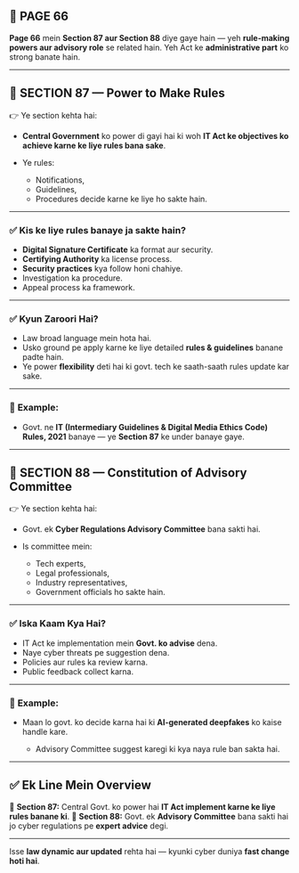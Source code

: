 ## 📄 **PAGE 66**

**Page 66** mein **Section 87 aur Section 88** diye gaye hain — yeh **rule-making powers aur advisory role** se related hain.
Yeh Act ke **administrative part** ko strong banate hain.

---

## 🔹 **SECTION 87 — Power to Make Rules**

👉 Ye section kehta hai:

* **Central Government** ko power di gayi hai ki woh **IT Act ke objectives ko achieve karne ke liye rules bana sake**.
* Ye rules:

  * Notifications,
  * Guidelines,
  * Procedures decide karne ke liye ho sakte hain.

---

### ✅ **Kis ke liye rules banaye ja sakte hain?**

* **Digital Signature Certificate** ka format aur security.
* **Certifying Authority** ka license process.
* **Security practices** kya follow honi chahiye.
* Investigation ka procedure.
* Appeal process ka framework.

---

### ✅ **Kyun Zaroori Hai?**

* Law broad language mein hota hai.
* Usko ground pe apply karne ke liye detailed **rules & guidelines** banane padte hain.
* Ye power **flexibility** deti hai ki govt. tech ke saath-saath rules update kar sake.

---

### 🧩 **Example:**

* Govt. ne **IT (Intermediary Guidelines & Digital Media Ethics Code) Rules, 2021** banaye — ye **Section 87** ke under banaye gaye.

---

## 🔹 **SECTION 88 — Constitution of Advisory Committee**

👉 Ye section kehta hai:

* Govt. ek **Cyber Regulations Advisory Committee** bana sakti hai.
* Is committee mein:

  * Tech experts,
  * Legal professionals,
  * Industry representatives,
  * Government officials ho sakte hain.

---

### ✅ **Iska Kaam Kya Hai?**

* IT Act ke implementation mein **Govt. ko advise** dena.
* Naye cyber threats pe suggestion dena.
* Policies aur rules ka review karna.
* Public feedback collect karna.

---

### 🧩 **Example:**

* Maan lo govt. ko decide karna hai ki **AI-generated deepfakes** ko kaise handle kare.

  * Advisory Committee suggest karegi ki kya naya rule ban sakta hai.

---

## ✅ **Ek Line Mein Overview**

📌 **Section 87:** Central Govt. ko power hai **IT Act implement karne ke liye rules banane ki**.
📌 **Section 88:** Govt. ek **Advisory Committee** bana sakti hai jo cyber regulations pe **expert advice** degi.

---

Isse **law dynamic aur updated** rehta hai — kyunki cyber duniya **fast change hoti hai**.
